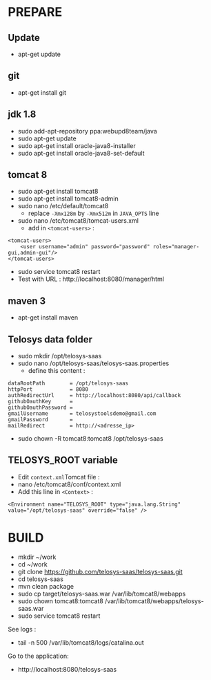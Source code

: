# PREPARE

## Update
- apt-get update

## git
- apt-get install git

## jdk 1.8
- sudo add-apt-repository ppa:webupd8team/java
- sudo apt-get update
- sudo apt-get install oracle-java8-installer
- sudo apt-get install oracle-java8-set-default

## tomcat 8
- sudo apt-get install tomcat8
- sudo apt-get install tomcat8-admin
- sudo nano /etc/default/tomcat8
  - replace ```-Xmx128m``` by ```-Xmx512m``` in ```JAVA_OPTS``` line
- sudo nano /etc/tomcat8/tomcat-users.xml
  - add in ```<tomcat-users>``` :
```
<tomcat-users>
    <user username="admin" password="password" roles="manager-gui,admin-gui"/>
</tomcat-users>
```
- sudo service tomcat8 restart
- Test with URL : http://localhost:8080/manager/html

## maven 3
- apt-get install maven

## Telosys data folder
- sudo mkdir /opt/telosys-saas
- sudo nano /opt/telosys-saas/telosys-saas.properties
  - define this content :
```
dataRootPath        = /opt/telosys-saas
httpPort            = 8080
authRedirectUrl     = http://localhost:8080/api/callback
githubOauthKey      = 
githubOauthPassword = 
gmailUsername       = telosystoolsdemo@gmail.com
gmailPassword       = 
mailRedirect        = http://<adresse_ip>
```
- sudo chown -R tomcat8:tomcat8 /opt/telosys-saas

## TELOSYS_ROOT variable
- Edit ```context.xml```Tomcat file :
- nano /etc/tomcat8/conf/context.xml
- Add this line in ```<Context>``` :
```
<Environment name="TELOSYS_ROOT" type="java.lang.String" value="/opt/telosys-saas" override="false" />
```

# BUILD
- mkdir ~/work
- cd ~/work
- git clone https://github.com/telosys-saas/telosys-saas.git
- cd telosys-saas
- mvn clean package
- sudo cp target/telosys-saas.war /var/lib/tomcat8/webapps
- sudo chown tomcat8:tomcat8 /var/lib/tomcat8/webapps/telosys-saas.war
- sudo service tomcat8 restart

See logs :
- tail -n 500 /var/lib/tomcat8/logs/catalina.out

Go to the application:
- http://localhost:8080/telosys-saas
